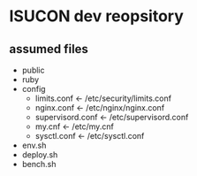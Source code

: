 # ISUCON dev reopsitory

## assumed files
* public
* ruby
* config
  * limits.conf <- /etc/security/limits.conf
  * nginx.conf <- /etc/nginx/nginx.conf
  * supervisord.conf <- /etc/supervisord.conf
  * my.cnf <- /etc/my.cnf
  * sysctl.conf <- /etc/sysctl.conf
* env.sh
* deploy.sh
* bench.sh